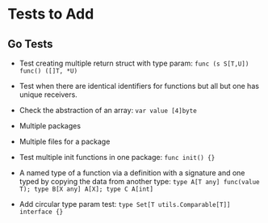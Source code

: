 # Tests to Add

## Go Tests

- Test creating multiple return struct with type param:
    `func (s S[T,U]) func() ([]T, *U)`

- Test when there are identical identifiers for functions
  but all but one has unique receivers.

- Check the abstraction of an array:
    `var value [4]byte`

- Multiple packages

- Multiple files for a package

- Test multiple init functions in one package:
    `func init() {}`

- A named type of a function via a definition with a signature
    and one typed by copying the data from another type:
    `type A[T any] func(value T); type B[X any] A[X]; type C A[int]`

- Add circular type param test:
    `type Set[T utils.Comparable[T]] interface {}`
